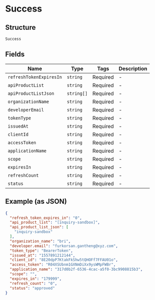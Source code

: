 
# Success

## Structure

`Success`

## Fields

| Name | Type | Tags | Description |
|  --- | --- | --- | --- |
| `refreshTokenExpiresIn` | `string` | Required | - |
| `apiProductList` | `string` | Required | - |
| `apiProductListJson` | `string[]` | Required | - |
| `organizationName` | `string` | Required | - |
| `developerEmail` | `string` | Required | - |
| `tokenType` | `string` | Required | - |
| `issuedAt` | `string` | Required | - |
| `clientId` | `string` | Required | - |
| `accessToken` | `string` | Required | - |
| `applicationName` | `string` | Required | - |
| `scope` | `string` | Required | - |
| `expiresIn` | `string` | Required | - |
| `refreshCount` | `string` | Required | - |
| `status` | `string` | Required | - |

## Example (as JSON)

```json
{
  "refresh_token_expires_in": "0",
  "api_product_list": "[inquiry-sandbox]",
  "api_product_list_json": [
    "inquiry-sandbox"
  ],
  "organization_name": "bri",
  "developer.email": "furkorsan.gantheng@xyz.com",
  "token_type": "BearerToken",
  "issued_at": "1557891212144",
  "client_id": "8E20dpP7KtakFkShw5tQHOFf7FFAU01o",
  "access_token": "R04XSUbnm1GXNmDiXx9ysWMpFWBr",
  "application_name": "317d0b2f-6536-4cac-a5f0-3bc9908815b3",
  "scope": "",
  "expires_in": "179999",
  "refresh_count": "0",
  "status": "approved"
}
```


